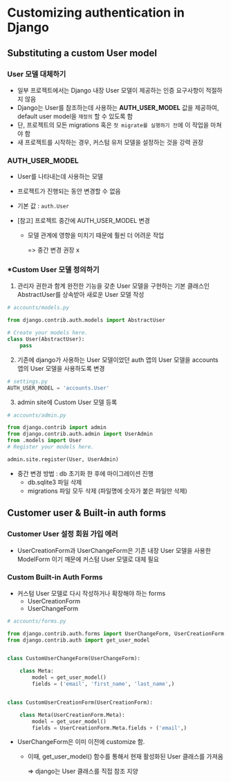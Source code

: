 # Customizing authentication in Django



## Substituting a custom User model



### User 모델 대체하기

- 일부 프로젝트에서는 Django 내장 User 모델이 제공하는 인증 요구사항이 적절하지 않음
- Django는 User를 참조하는데 사용하는 **AUTH_USER_MODEL** 값을 제공하여, default user model을 `재정의` 할 수 있도록 함
- 단, 프로젝트의 모든 migrations 혹은 `첫 migrate를 실행하기 전`에 이 작업을 마쳐야 함
- 새 프로젝트를 시작하는 경우, 커스텀 유저 모델을 설정하는 것을 강력 권장 



### AUTH_USER_MODEL

- User를 나타내는데 사용하는 모델

- 프로젝트가 진행되는 동안 변경할 수 없음

- 기본 값 : `auth.User`

- [참고] 프로젝트 중간에 AUTH_USER_MODEL 변경

  - 모델 관계에 영향을 미치기 때문에 훨씬 더 어려운 작업

    => 중간 변경 권장 x

### *Custom User 모델 정의하기 

1. 관리자 권한과 함계 완전한 기능을 갖춘 User 모델을 구현하는 기본 클래스인 AbstractUser를 상속받아 새로운 User 모델 작성

```python
# accounts/models.py

from django.contrib.auth.models import AbstractUser

# Create your models here.
class User(AbstractUser):
    pass    
```

2. 기존에 django가 사용하는 User 모델이었던 auth 앱의 User 모델을 accounts 앱의 User 모델을 사용하도록 변경

```python
# settings.py
AUTH_USER_MODEL = 'accounts.User'
```

3. admin site에 Custom User 모델 등록

```python
# accounts/admin.py

from django.contrib import admin
from django.contrib.auth.admin import UserAdmin
from .models import User
# Register your models here.

admin.site.register(User, UserAdmin)
```

- 중간 변경 방법 : db 초기화 한 후에 마이그레이션 진행
  - db.sqlite3 파일 삭제
  - migrations 파일 모두 삭제 (파일명에 숫자가 붙은 파일만 삭제)



## Customer user & Built-in auth forms



### Customer User 설정 회원 가입 에러

- UserCreationForm과 UserChangeForm은 기존 내장 User 모델을 사용한 ModelForm 이기 깨문에 커스텀 User 모델로 대체 필요



### Custom Built-in Auth Forms

- 커스텀 User 모델로 다시 작성하거나 확장해야 하는 forms
  - UserCreationForm
  - UserChangeForm

```python
# accounts/forms.py

from django.contrib.auth.forms import UserChangeForm, UserCreationForm
from django.contrib.auth import get_user_model


class CustomUserChangeForm(UserChangeForm):

    class Meta:
        model = get_user_model()
        fields = ('email', 'first_name', 'last_name',)


class CustomUserCreationForm(UserCreationForm):

    class Meta(UserCreationForm.Meta):
        model = get_user_model()
        fields = UserCreationForm.Meta.fields + ('email',)
```

- UserChangeForm은 이미 이전에 customize 함.

  - 이때, get_user_model() 함수를 통해서 현재 활성화된 User 클래스를 가져옴

    => django는 User 클래스를 직접 참조 지양

